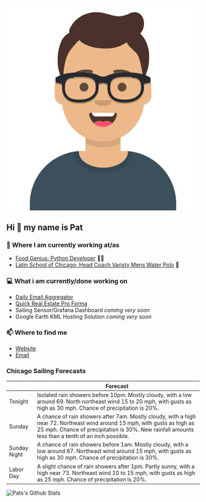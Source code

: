 [![Social banner for p-j-falconer](https://raw.githubusercontent.com/P-J-FALCONER/P-J-FALCONER/master/assets/avataaars.svg)](https://patfalconer.com/)
## Hi :wave: my name is Pat

### 💼 Where I am currently working at/as
- [Food Genius: Python Developer](https://getfoodgenius.com/) 🍔🐍
- [Latin School of Chicago: Head Coach Varisty Mens Water Polo](https://www.latinschool.org/) 🤽


### 💻 What i am currently/done working on
 - [Daily Email Aggregator](https://github.com/P-J-FALCONER/dott_daily_mail)
 - [Quick Real Estate Pro Forma](https://github.com/P-J-FALCONER/henry)
 - Sailing Sensor/Grafana Dashboard *coming very soon*
 - Google Earth KML Hosting Solution *coming very soon*

### 📫 Where to find me
 - [Website](https://patfalconer.com/)
 - [Email](mailto:patrick.j.falconer@gmail.com)


### Chicago Sailing Forecasts
|   | Forecast  |
|---|---|
| Tonight | Isolated rain showers before 10pm. Mostly cloudy, with a low around 69. North northeast wind 15 to 20 mph, with gusts as high as 30 mph. Chance of precipitation is 20%. |
| Sunday | A chance of rain showers after 7am. Mostly cloudy, with a high near 72. Northeast wind around 15 mph, with gusts as high as 25 mph. Chance of precipitation is 30%. New rainfall amounts less than a tenth of an inch possible. |
| Sunday Night | A chance of rain showers before 1am. Mostly cloudy, with a low around 67. Northeast wind around 15 mph, with gusts as high as 30 mph. Chance of precipitation is 30%. |
| Labor Day | A slight chance of rain showers after 1pm. Partly sunny, with a high near 73. Northeast wind 10 to 15 mph, with gusts as high as 25 mph. Chance of precipitation is 20%. |

![Pats's Github Stats](https://github-readme-stats.vercel.app/api?username=p-j-falconer&show_icons=true&theme=radical)
